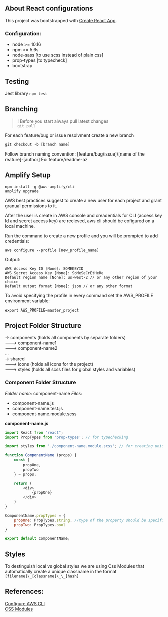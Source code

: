 ## About React configurations

This project was bootstrapped with [Create React App](https://github.com/facebook/create-react-app).

### Configuration: 
- node >= 10.16
- npm >= 5.6s
- node-sass [to use scss instead of plain css]
- prop-types [to typecheck]
- bootstrap

## Testing

Jest library
`npm test`

## Branching


 > ! Before you start always pull latest changes \
 > `git pull`

For each feature/bug or issue resolvment create a new branch 

`git checkout -b [branch name]`

Follow branch naming convention:
[feature/bug/issue]/[name of the reature]-[author]
Ex: feature/readme-az


## Amplify Setup

```
npm install -g @aws-amplify/cli
amplify upgrade
```

AWS best practices suggest to create a new user for each project and grant granual permissions to it. 

After the user is create in AWS console and creadentials for CLI (access key Id and secret access key) are recieved, aws cli should be cofigured on a local machine. 

Run the command to create a new profile and you will be prompted to add credentials: 
```
aws configure --profile [new_profile_name]
```

Output: 
```
AWS Access Key ID [None]: SOMEKEYID
AWS Secret Access Key [None]: SoMeSeCrEtHeRe
Default region name [None]: us-west-2 // or any other region of your choice 
Default output format [None]: json // or any other format
```

To avoid specifying the profile in every command set the AWS_PROFILE environment variable: 
```
export AWS_PROFILE=master_project
```
##  Project Folder Structure
-> components (holds all components by separate folders) \
---> component-name1 \
---> component-name2 \
... \
-> shared \
---> icons (holds all icons for the project) \
---> styles (holds all scss files for global styles and variables) 

### Component Folder Structure

*Folder name*: component-name
*Files*:
- component-name.js
- component-name.test.js
- component-name.module.scss

**component-name.js**
```javascript
import React from "react";
import PropTypes from 'prop-types'; // for typechecking

import styles from './component-name.module.scss'; // for creating unique local class names

function ComponentName (props) {
    const {
        propOne,
        propTwo
    } = props;

    return (
        <div>
            {propOne}
        </div>
    )
}

ComponentName.propTypes = {
    propOne: PropTypes.string, //type of the property should be specified
    propTwo: PropTypes.bool
}

export default ComponentName;

```


## Styles

To destinguish local vs global styles we are using Css Modules that automatically create a unique classname in the format `[filename]\_[classname]\_\_[hash]`

## References:

[Configure AWS CLI](https://docs.aws.amazon.com/cli/latest/userguide/cli-chap-configure.html) \
[CSS Modules](https://create-react-app.dev/docs/adding-a-css-modules-stylesheet)
